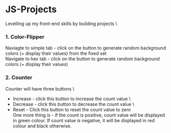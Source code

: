 # JS-Projects

Levelling up my front-end skills by building projects
\

### 1. Color-Flipper

Naviagte to simple tab - click on the button to generate random background colors (+ display their values) from the fixed set
\
Navigate to hex tab - click on the button to generate random background colors (+ display their values)

### 2. Counter

Counter will have three buttons
\

- Increase - click this button to increase the count value
  \
- Decrease - click this button to decrease the count value
  \
- Reset - Click this button to reset the count value to zero
  \
  One more thing is - if the count is positive, count value will be displayed in green colour. If count value is negative, it will be displayed in red colour and black otherwise.
